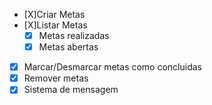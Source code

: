 - [X]Criar Metas
- [X]Listar Metas
  - [X] Metas realizadas
  - [X] Metas abertas
- [X] Marcar/Desmarcar metas como concluidas
- [X] Remover metas
- [X] Sistema de mensagem
